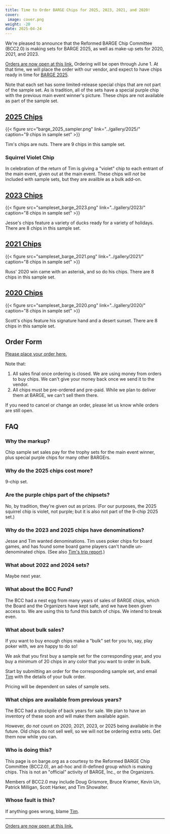 ```yaml
---
title: Time to Order BARGE Chips for 2025, 2023, 2021, and 2020!
cover:
 image: cover.png
weight: -20
date: 2025-04-24
---
```


We're pleased to announce that the Reformed BARGE Chip Committee (BCC2.0) is
making sets for BARGE 2025, as well as make-up sets for 2020, 2021, and 2023.

[Orders are now open at this link.](https://forms.gle/PMWvMKGpmuCfXC7F7)
Ordering will be open through June 1.  At that time, we will place the order
with our vendor, and expect to have chips ready in time for [BARGE
2025](/barge/2025/).

Note that each set has some limited-release special chips that are not part of
the sample set.  As is tradition, all of the sets have a special purple chip
with the previous main event winner's picture.  These chips are not available
as part of the sample set.

## [2025 Chips](../gallery/2025/)

{{< figure src="barge_2025_sampler.png" link="../gallery/2025/" caption="9 chips in sample set" >}}

Tim's chips are nuts. There are 9 chips in this sample set.

### Squirrel Violet Chip

In celebration of the return of Tim is giving a "violet" chip to each entrant
of the main event, given out at the main event.  These chips will *not* be
included with sample sets, but they are availble as a bulk add-on.

## [2023 Chips](../gallery/2023/)

{{< figure src="sampleset_barge_2023.png" link="../gallery/2023/" caption="8 chips in sample set" >}}

Jesse's chips feature a variety of ducks ready for a variety of holidays. There are 8 chips in this sample set.

## [2021 Chips](../gallery/2021/)

{{< figure src="sampleset_barge_2021.png" link="../gallery/2021/" caption="8 chips in sample set" >}}

Russ' 2020 win came with an asterisk, and so do his chips. There are 8 chips in this sample set.

## [2020 Chips](../gallery/2020/)

{{< figure src="sampleset_barge_2020.png" link="../gallery/2020/" caption="8 chips in sample set" >}}

Scott's chips feature his signature hand and a desert sunset. There are 8 chips in this sample set.

## Order Form

[Please place your order here.](https://forms.gle/PMWvMKGpmuCfXC7F7)

Note that:

1. All sales final once ordering is closed.  We are using money from orders to buy chips. We can't give your money back once we send it to the vendor.
2. All chips must be pre-ordered and pre-paid. While we plan to deliver them at BARGE, we can't sell them there.

If you need to cancel or change an order, please let us know while orders are still open.

## FAQ

### Why the markup?

Chip sample set sales pay for the trophy sets for the main event winner, plus
special purple chips for many other BARGErs.

### Why do the 2025 chips cost more?

9-chip set.

### Are the purple chips part of the chipsets?

No, by tradition, they're given out as prizes.  (For our purposes, the 2025
squirrel chip is violet, not purple; but it is also not part of the 9-chip 2025
set.)

### Why do the 2023 and 2025 chips have denominations?

Jesse and Tim wanted denominations.  Tim uses poker chips for board games, and
has found some board game players can't handle un-denominated chips.  (See also
[Tim's trip report](/blog/trip-reports/ts4z/2024-barge/).)

### What about 2022 and 2024 sets?

Maybe next year.

### What about the BCC Fund?

The BCC had a nest egg from many years of sales of BARGE chips, which the Board and the Organizers have kept safe, and we have been given access to. We are using this to fund this batch of chips. We intend to break even.

### What about bulk sales?

If you want to buy enough chips make a "bulk" set for you to, say, play poker with, we are happy to do so!

We ask that you first buy a sample set for the corresponding year, and you buy
a minimum of 20 chips in any color that you want to order in bulk.

Start by submitting an order for the corresponding sample set, and email
[Tim](mailto:tim.showalter@gmail.com?subject=[BARGECHIPS]) with the details of
your bulk order.

Pricing will be dependent on sales of sample sets.

### What chips are available from previous years?

The BCC had a stockpile of back years for sale. We plan to have an inventory of
these soon and will make them available again.

However, do *not* count on 2020, 2021, 2023, or 2025 being available in the
future. Old chips do not sell well, so we will not be ordering extra sets.  Get
them now while you can.

### Who is doing this?

This page is on barge.org as a courtesy to the Reformed BARGE Chip Committee (BCC2.0), an ad-hoc and ill-defined group which is making chips. This is not an "official" activity of BARGE, Inc., or the Organizers.

Members of BCC2.0 may include 
Doug Grismore,
Bruce Kramer,
Kevin Un,
Patrick Milligan,
Scott Harker,
and
Tim Showalter.

### Whose fault is this?

If anything goes wrong, blame [Tim](mailto:tim.showalter@gmail.com?subject=[BARGECHIPS]).

-----

[Orders are now open at this link.](https://forms.gle/PMWvMKGpmuCfXC7F7)
